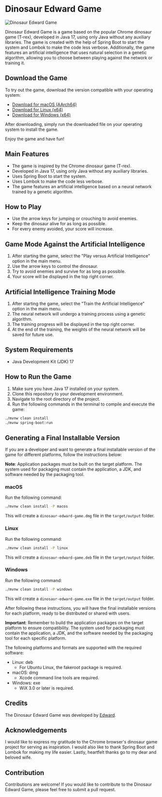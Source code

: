# Dinosaur Edward Game

![Dinosaur Edward Game](game_screenshot.gif)

Dinosaur Edward Game is a game based on the popular Chrome dinosaur game (T-rex), developed in Java 17, using only Java without any auxiliary libraries.
The game is created with the help of Spring Boot to start the system and Lombok to make the code less verbose.
Additionally, the game features an artificial intelligence that uses natural selection in a genetic algorithm, allowing you to choose between playing against the network or training it.

## Download the Game

To try out the game, download the version compatible with your operating system:

- [Download for macOS (AArch64)](https://github.com/edwarddn/dinosaur-edward-game/releases/download/v1.1.0/dinosaur-edward-game-1.1.0.dmg)
- [Download for Linux (x64)](https://github.com/edwarddn/dinosaur-edward-game/releases/download/v1.1.0/dinosaur-edward-game-1.1.0.deb)
- [Download for Windows (x64)](https://github.com/edwarddn/dinosaur-edward-game/releases/download/v1.1.0/dinosaur-edward-game-1.1.0.exe)

After downloading, simply run the downloaded file on your operating system to install the game.

Enjoy the game and have fun!

## Main Features

- The game is inspired by the Chrome dinosaur game (T-rex).
- Developed in Java 17, using only Java without any auxiliary libraries.
- Uses Spring Boot to start the system.
- Uses Lombok to make the code less verbose.
- The game features an artificial intelligence based on a neural network trained by a genetic algorithm.

## How to Play

- Use the arrow keys for jumping or crouching to avoid enemies.
- Keep the dinosaur alive for as long as possible.
- For every enemy avoided, your score will increase.

## Game Mode Against the Artificial Intelligence

1. After starting the game, select the "Play versus Artificial Intelligence" option in the main menu.
2. Use the arrow keys to control the dinosaur.
3. Try to avoid enemies and survive for as long as possible.
4. Your score will be displayed in the top right corner.

## Artificial Intelligence Training Mode

1. After starting the game, select the "Train the Artificial Intelligence" option in the main menu.
2. The neural network will undergo a training process using a genetic algorithm.
3. The training progress will be displayed in the top right corner.
4. At the end of the training, the weights of the neural network will be saved for future use.

## System Requirements

- Java Development Kit (JDK) 17

## How to Run the Game

1. Make sure you have Java 17 installed on your system.
2. Clone this repository to your development environment.
3. Navigate to the root directory of the project.
4. Run the following commands in the terminal to compile and execute the game:

```bash
./mvnw clean install
./mvnw spring-boot:run
```

## Generating a Final Installable Version

If you are a developer and want to generate a final installable version of the game for different platforms, follow the instructions below:

**Note**: Application packages must be built on the target platform. The system used for packaging must contain the application, a JDK, and software needed by the packaging tool.

### macOS

Run the following command:

```bash
./mvnw clean install -P macos
```

This will create a `dinosaur-edward-game.dmg` file in the `target/output` folder.

### Linux

Run the following command:

```bash
./mvnw clean install -P linux
```

This will create a `dinosaur-edward-game.deb` file in the `target/output` folder.

### Windows

Run the following command:

```bash
./mvnw clean install -P windows
```

This will create a `dinosaur-edward-game.exe` file in the `target/output` folder.

After following these instructions, you will have the final installable versions for each platform, ready to be distributed or shared with users.

**Important**: Remember to build the application packages on the target platform to ensure compatibility. The system used for packaging must contain the application, a JDK, and the software needed by the packaging tool for each specific platform.

The following platforms and formats are supported with the required software:
- Linux: deb
  - For Ubuntu Linux, the fakeroot package is required.
- macOS: dmg
  - Xcode command line tools are required.
- Windows: exe
  - WiX 3.0 or later is required.

## Credits

The Dinosaur Edward Game was developed by [Edward](https://github.com/edwarddn).

## Acknowledgements

I would like to express my gratitude to the Chrome browser's dinosaur game project for serving as inspiration.
I would also like to thank Spring Boot and Lombok for making my life easier.
Lastly, heartfelt thanks go to my dear and beloved wife.

## Contribution

Contributions are welcome! If you would like to contribute to the Dinosaur Edward Game, please feel free to submit a pull request.
